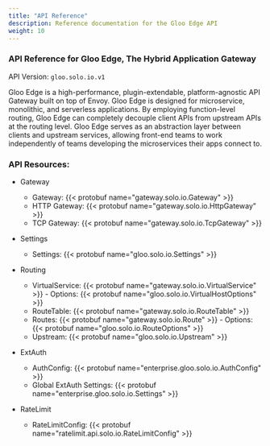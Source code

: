 ```yaml
---
title: "API Reference"
description: Reference documentation for the Gloo Edge API
weight: 10
---
```


<!-- Code generated by solo-kit. DO NOT EDIT. -->



### API Reference for Gloo Edge, The Hybrid Application Gateway

API Version: `gloo.solo.io.v1`

Gloo Edge is a high-performance, plugin-extendable, platform-agnostic API Gateway built on top of Envoy. Gloo Edge is designed for microservice, monolithic, and serverless applications. By employing function-level routing, Gloo Edge can completely decouple client APIs from upstream APIs at the routing level. Gloo Edge serves as an abstraction layer between clients and upstream services, allowing front-end teams to work independently of teams developing the microservices their apps connect to.


### API Resources:
- Gateway
  - Gateway: {{< protobuf name="gateway.solo.io.Gateway" >}}
  - HTTP Gateway: {{< protobuf name="gateway.solo.io.HttpGateway" >}}
  - TCP Gateway: {{< protobuf name="gateway.solo.io.TcpGateway" >}}

- Settings
  - Settings: {{< protobuf name="gloo.solo.io.Settings" >}}

- Routing
  - VirtualService: {{< protobuf name="gateway.solo.io.VirtualService" >}} - Options: {{< protobuf name="gloo.solo.io.VirtualHostOptions" >}}
  - RouteTable: {{< protobuf name="gateway.solo.io.RouteTable" >}}
  - Routes: {{< protobuf name="gateway.solo.io.Route" >}} - Options: {{< protobuf name="gloo.solo.io.RouteOptions" >}}
  - Upstream: {{< protobuf name="gloo.solo.io.Upstream" >}}

- ExtAuth
  - AuthConfig: {{< protobuf name="enterprise.gloo.solo.io.AuthConfig" >}}
  - Global ExtAuth Settings: {{< protobuf name="enterprise.gloo.solo.io.Settings" >}}
  
- RateLimit
  - RateLimitConfig: {{< protobuf name="ratelimit.api.solo.io.RateLimitConfig" >}}

<!-- Start of HubSpot Embed Code -->
<script type="text/javascript" id="hs-script-loader" async defer src="//js.hs-scripts.com/5130874.js"></script>
<!-- End of HubSpot Embed Code -->
